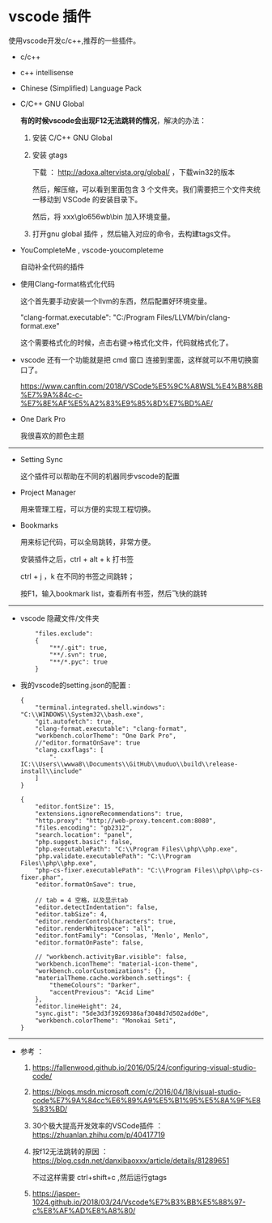# vscode 插件

使用vscode开发c/c++,推荐的一些插件。

* c/c++

* c++ intellisense 

* Chinese (Simplified) Language Pack

* C/C++ GNU Global 

    **有的时候vscode会出现F12无法跳转的情况**，解决的办法：

    1. 安装 C/C++ GNU Global 

    2. 安装 gtags

        下载 ： http://adoxa.altervista.org/global/  ，下载win32的版本

        然后，解压缩，可以看到里面包含 3 个文件夹。我们需要把三个文件夹统一移动到 VSCode 的安装目录下。

        然后，将 xxx\glo656wb\bin 加入环境变量。

    3. 打开gnu global 插件 ，然后输入对应的命令，去构建tags文件。

* YouCompleteMe , vscode-youcompleteme

    自动补全代码的插件


* 使用Clang-format格式化代码

    这个首先要手动安装一个llvm的东西，然后配置好环境变量。

    "clang-format.executable": "C:/Program Files/LLVM/bin/clang-format.exe"

    这个需要格式化的时候，点击右键->格式化文件，代码就格式化了。


* vscode 还有一个功能就是把 cmd 窗口 连接到里面，这样就可以不用切换窗口了。

    https://www.canftin.com/2018/VSCode%E5%9C%A8WSL%E4%B8%8B%E7%9A%84c-c-%E7%8E%AF%E5%A2%83%E9%85%8D%E7%BD%AE/

* One Dark Pro 

    我很喜欢的颜色主题

---

* Setting Sync 

    这个插件可以帮助在不同的机器同步vscode的配置

* Project Manager

    用来管理工程，可以方便的实现工程切换。

* Bookmarks

    用来标记代码，可以全局跳转，非常方便。

    安装插件之后，ctrl + alt + k 打书签

    ctrl + j ，k 在不同的书签之间跳转；

    按F1，输入bookmark list，查看所有书签，然后飞快的跳转

---

* vscode 隐藏文件/文件夹
    ```
        "files.exclude": 
        {
            "**/.git": true,
            "**/.svn": true,
            "**/*.pyc": true
        }
    ```

* 我的vscode的setting.json的配置 : 
    ```
    {
        "terminal.integrated.shell.windows": "C:\\WINDOWS\\System32\\bash.exe",
        "git.autofetch": true,
        "clang-format.executable": "clang-format",
        "workbench.colorTheme": "One Dark Pro",
        //"editor.formatOnSave": true
        "clang.cxxflags": [
            "-IC:\\Users\\wwwa8\\Documents\\GitHub\\muduo\\build\\release-install\\include"
        ]
    }
    ```

    ```
    {
        "editor.fontSize": 15,
        "extensions.ignoreRecommendations": true,
        "http.proxy": "http://web-proxy.tencent.com:8080",
        "files.encoding": "gb2312",
        "search.location": "panel",
        "php.suggest.basic": false,
        "php.executablePath": "C:\\Program Files\\php\\php.exe",
        "php.validate.executablePath": "C:\\Program Files\\php\\php.exe",
        "php-cs-fixer.executablePath": "C:\\Program Files\\php\\php-cs-fixer.phar",
        "editor.formatOnSave": true,
        
        // tab = 4 空格，以及显示tab 
        "editor.detectIndentation": false,
        "editor.tabSize": 4,
        "editor.renderControlCharacters": true,
        "editor.renderWhitespace": "all",
        "editor.fontFamily": "Consolas, 'Menlo', Menlo",
        "editor.formatOnPaste": false,
        
        // "workbench.activityBar.visible": false,
        "workbench.iconTheme": "material-icon-theme",
        "workbench.colorCustomizations": {},
        "materialTheme.cache.workbench.settings": {
            "themeColours": "Darker",
            "accentPrevious": "Acid Lime"
        },
        "editor.lineHeight": 24,
        "sync.gist": "5de3d3f39269386af3048d7d502add0e",
        "workbench.colorTheme": "Monokai Seti",
    }
    ```


---

* 参考 ： 

    1. https://fallenwood.github.io/2016/05/24/configuring-visual-studio-code/


    2. https://blogs.msdn.microsoft.com/c/2016/04/18/visual-studio-code%E7%9A%84cc%E6%89%A9%E5%B1%95%E5%8A%9F%E8%83%BD/


    3. 30个极大提高开发效率的VSCode插件 ： https://zhuanlan.zhihu.com/p/40417719


    4. 按f12无法跳转的原因 ： https://blog.csdn.net/danxibaoxxx/article/details/81289651 

        不过这样需要 ctrl+shift+c ,然后运行gtags 

    5. https://jasper-1024.github.io/2018/03/24/Vscode%E7%B3%BB%E5%88%97-c%E8%AF%AD%E8%A8%80/
